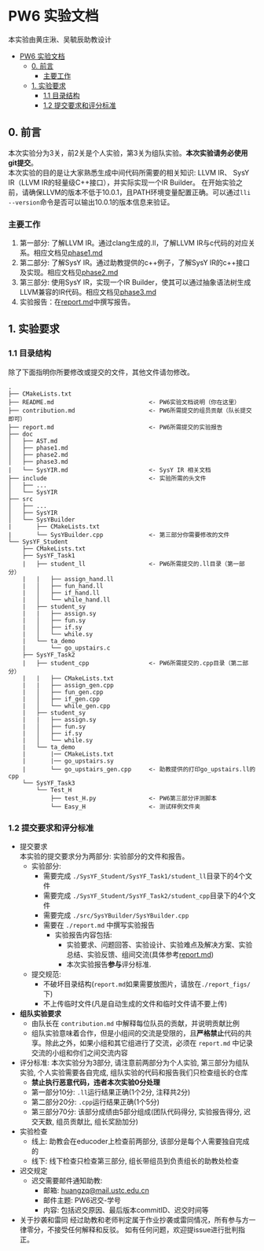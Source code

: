 # PW6 实验文档
本实验由黄庄湫、吴毓辰助教设计
- [PW6 实验文档](#pw6-实验文档)
  - [0. 前言](#0-前言)
    - [主要工作](#主要工作)
  - [1. 实验要求](#1-实验要求)
    - [1.1 目录结构](#11-目录结构)
    - [1.2 提交要求和评分标准](#12-提交要求和评分标准)
## 0. 前言

本次实验分为3关，前2关是个人实验，第3关为组队实验。**本次实验请务必使用git提交**。    
本次实验的目的是让大家熟悉生成中间代码所需要的相关知识: LLVM IR、 SysY IR（LLVM IR的轻量级C++接口），并实际实现一个IR Builder。
在开始实验之前，请确保LLVM的版本不低于10.0.1，且PATH环境变量配置正确。可以通过`lli --version`命令是否可以输出10.0.1的版本信息来验证。

### 主要工作

1. 第一部分: 了解LLVM IR。通过clang生成的.ll，了解LLVM IR与c代码的对应关系。相应文档见[phase1.md](./doc/phase1.md)
2. 第二部分: 了解SysY IR。通过助教提供的c++例子，了解SysY IR的c++接口及实现。相应文档见[phase2.md](./doc/phase2.md)
3. 第三部分: 使用SysY IR，实现一个IR Builder，使其可以通过抽象语法树生成LLVM兼容的IR代码。相应文档见[phase3.md](./doc/phase3.md)
4. 实验报告：在[report.md](./report.md)中撰写报告。

## 1. 实验要求

### 1.1 目录结构
除了下面指明你所要修改或提交的文件，其他文件请勿修改。
``` log
.
├── CMakeLists.txt
├── README.md                           <- PW6实验文档说明（你在这里）
├── contribution.md                     <- PW6所需提交的组员贡献（队长提交即可）
├── report.md                           <- PW6所需提交的实验报告
├── doc
│   ├── AST.md
│   ├── phase1.md
│   ├── phase2.md
│   ├── phase3.md
|   └── SysYIR.md                       <- SysY IR 相关文档
├── include                             <- 实验所需的头文件
│   ├── ...
│   └── SysYIR
├── src
│   ├── ...
│   ├── SysYIR
│   └── SysYBuilder
|       ├── CMakeLists.txt
|       └── SysYBuilder.cpp             <- 第三部分你需要修改的文件
└── SysYF_Student
    ├── CMakeLists.txt
    ├── SysYF_Task1
    |   ├── student_ll                  <- PW6所需提交的.ll目录（第一部分）
    |   |   ├── assign_hand.ll
    |   │   ├── fun_hand.ll
    |   │   ├── if_hand.ll
    |   │   └── while_hand.ll
    |   ├── student_sy
    |   |   ├── assign.sy
    |   │   ├── fun.sy
    |   │   ├── if.sy
    |   │   └── while.sy
    |   └── ta_demo
    |       └── go_upstairs.c
    ├── SysYF_Task2
    |   ├── student_cpp                 <- PW6所需提交的.cpp目录（第二部分）
    |   |   ├── CMakeLists.txt
    |   |   ├── assign_gen.cpp
    |   │   ├── fun_gen.cpp
    |   │   ├── if_gen.cpp
    |   │   └── while_gen.cpp
    |   ├── student_sy
    |   |   ├── assign.sy
    |   │   ├── fun.sy
    |   │   ├── if.sy
    |   │   └── while.sy
    |   └── ta_demo
    |       |── CMakeLists.txt
    |       |── go_upstairs.sy
    |       └── go_upstairs_gen.cpp     <- 助教提供的打印go_upstairs.ll的cpp
    └── SysYF_Task3
        └── Test_H
            ├── test_H.py               <- PW6第三部分评测脚本
            └── Easy_H                  <- 测试样例文件夹
```

### 1.2 提交要求和评分标准
* 提交要求  
  本实验的提交要求分为两部分: 实验部分的文件和报告。
  * 实验部分:
    * 需要完成 `./SysYF_Student/SysYF_Task1/student_ll`目录下的4个文件
    * 需要完成 `./SysYF_Student/SysYF_Task2/student_cpp`目录下的4个文件
    * 需要完成 `./src/SysYBuilder/SysYBuilder.cpp`
    * 需要在 `./report.md` 中撰写实验报告
      * 实验报告内容包括:
        * 实验要求、问题回答、实验设计、实验难点及解决方案、实验总结、实验反馈、组间交流(具体参考[report.md](./report.md))
        * 本次实验报告**参与**评分标准.
  * 提交规范: 
    * 不破坏目录结构(`report.md`如果需要放图片，请放在`./report_figs/`下)
    * 不上传临时文件(凡是自动生成的文件和临时文件请不要上传)
* **组队实验要求**
  * 由队长在 `contribution.md` 中解释每位队员的贡献，并说明贡献比例
  * 组队实验意味着合作，但是小组间的交流是受限的，且**严格禁止**代码的共享。除此之外，如果小组和其它组进行了交流，必须在 `report.md` 中记录交流的小组和你们之间交流内容
* 评分标准: 本次实验分为3部分, 请注意前两部分为个人实验, 第三部分为组队实验, 个人实验需要各自完成, 组队实验的代码和报告我们只检查组长的仓库
  * **禁止执行恶意代码，违者本次实验0分处理**
  * 第一部分10分: `.ll`运行结果正确(1个2分, 注释共2分)
  * 第二部分20分: `.cpp`运行结果正确(1个5分)
  * 第三部分70分: 该部分成绩由5部分组成(团队代码得分, 实验报告得分, 迟交天数, 组员贡献比, 组长奖励加分)
* 实验检查
  * 线上: 助教会在educoder上检查前两部分, 该部分是每个人需要独自完成的
  * 线下: 线下检查只检查第三部分, 组长带组员到负责组长的助教处检查
* 迟交规定
  * 迟交需要邮件通知助教: 
    * 邮箱: huangzq@mail.ustc.edu.cn
    * 邮件主题: PW6迟交-学号
    * 内容: 包括迟交原因、最后版本commitID、迟交时间等
* 关于抄袭和雷同
  经过助教和老师判定属于作业抄袭或雷同情况，所有参与方一律零分，不接受任何解释和反驳。
如有任何问题，欢迎提issue进行批判指正。
